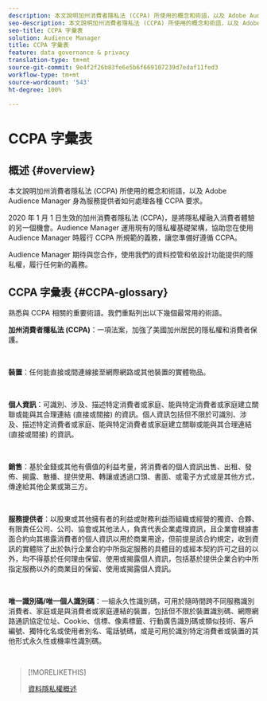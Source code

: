 ```yaml
---
description: 本文說明加州消費者隱私法 (CCPA) 所使用的概念和術語，以及 Adobe Audience Manager 如何處理各種 CCPA 要求。
seo-description: 本文說明加州消費者隱私法 (CCPA) 所使用的概念和術語，以及 Adobe Audience Manager 如何處理各種 CCPA 要求。
seo-title: CCPA 字彙表
solution: Audience Manager
title: CCPA 字彙表
feature: data governance & privacy
translation-type: tm+mt
source-git-commit: 9e4f2f26b83fe6e5b6f669107239d7edaf11fed3
workflow-type: tm+mt
source-wordcount: '543'
ht-degree: 100%

---
```



# CCPA 字彙表

## 概述 {#overview}

本文說明加州消費者隱私法 (CCPA) 所使用的概念和術語，以及 Adobe Audience Manager 身為服務提供者如何處理各種 CCPA 要求。

2020 年 1 月 1 日生效的加州消費者隱私法 (CCPA)，是將隱私權融入消費者體驗的另一個機會。Audience Manager 運用現有的隱私權基礎架構，協助您在使用 Audience Manager 時履行 CCPA 所規範的義務，讓您準備好遵循 CCPA。

Audience Manager 期待與您合作，使用我們的資料控管和依設計功能提供的隱私權，履行任何新的義務。

## CCPA 字彙表 {#CCPA-glossary}

熟悉與 CCPA 相關的重要術語。我們重點列出以下幾個最常用的術語。

**加州消費者隱私法 (CCPA)**：一項法案，加強了美國加州居民的隱私權和消費者保護。

 

**裝置**：任何能直接或間連線接至網際網路或其他裝置的實體物品。

 

**個人資訊**：可識別、涉及、描述特定消費者或家庭、能與特定消費者或家庭建立關聯或能與其合理連結 (直接或間接) 的資訊。個人資訊包括但不限於可識別、涉及、描述特定消費者或家庭、能與特定消費者或家庭建立關聯或能與其合理連結 (直接或間接) 的資訊。

 

**銷售**：基於金錢或其他有價值的利益考量，將消費者的個人資訊出售、出租、發佈、揭露、散播、提供使用、轉讓或透過口頭、書面、或電子方式或是其他方式，傳達給其他企業或第三方。

 

**服務提供者**：以股東或其他擁有者的利益或財務利益而組織或經營的獨資、合夥、有限責任公司、公司、協會或其他法人，負責代表企業處理資訊，且企業會根據書面合約向其揭露消費者的個人資訊以用於商業用途，但前提是該合約規定，收到資訊的實體除了出於執行企業合約中所指定服務的具體目的或經本契約許可之目的以外，均不得基於任何理由保留、使用或揭露個人資訊，包括基於提供企業合約中所指定服務以外的商業目的保留、使用或揭露個人資訊。

 

**唯一識別碼/唯一個人識別碼**：一組永久性識別碼，可用於隨時間跨不同服務識別消費者、家庭或是與消費者或家庭連結的裝置，包括但不限於裝置識別碼、網際網路通訊協定位址、Cookie、信標、像素標籤、行動廣告識別碼或類似技術、客戶編號、獨特化名或使用者別名、電話號碼，或是可用於識別特定消費者或裝置的其他形式永久性或機率性識別碼。

 

>[!MORELIKETHIS]
>
>[資料隱私權概述](/help/using/overview/data-security-and-privacy/data-privacy.md)

